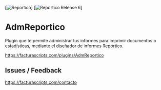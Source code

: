[![Reportico](http://www.reportico.org/)]
[![Reportico Release 6](http://www.reportico.org/site2/release-6.0.0-beta)]

# AdmReportico
Plugin que te permite administrar tus informes para imprimir documentos o estadísticas, mediante el diseñador de informes Reportico.

https://facturascripts.com/plugins/AdmReportico

## Issues / Feedback
https://facturascripts.com/contacto